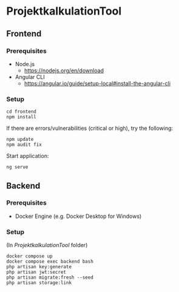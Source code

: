 # ProjektkalkulationTool
## Frontend
### Prerequisites
-   Node.js
    - https://nodejs.org/en/download 
- Angular CLI
    - https://angular.io/guide/setup-local#install-the-angular-cli
### Setup
```
cd frontend
npm install
```
If there are errors/vulnerabilities (critical or high), try the following:
```
npm update
npm audit fix
```
Start application:
```
ng serve
```

## Backend
### Prerequisites
- Docker Engine (e.g. Docker Desktop for Windows)
### Setup
(In *ProjektkalkulationTool* folder)
```
docker compose up
docker compose exec backend bash
php artisan key:generate
php artisan jwt:secret
php artisan migrate:fresh --seed
php artisan storage:link
```
